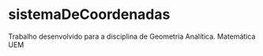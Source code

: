 # sistemaDeCoordenadas
Trabalho desenvolvido para a disciplina de Geometria Analítica. Matemática UEM
